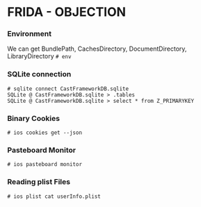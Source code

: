 # FRIDA - OBJECTION
### Environment
We can get BundlePath, CachesDirectory, DocumentDirectory, LibraryDirectory
`# env`

### SQLite connection
```
# sqlite connect CastFrameworkDB.sqlite
SQLite @ CastFrameworkDB.sqlite > .tables
SQLite @ CastFrameworkDB.sqlite > select * from Z_PRIMARYKEY 
```

### Binary Cookies
`# ios cookies get --json`

### Pasteboard Monitor
`# ios pasteboard monitor`

### Reading plist Files
`# ios plist cat userInfo.plist`
